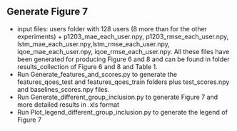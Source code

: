 ## Generate Figure 7
* input files: users folder with 128 users (8 more than for the other experiments) + p1203_mae_each_user.npy, p1203_rmse_each_user.npy, lstm_mae_each_user.npy,lstm_rmse_each_user.npy, iqoe_mae_each_user.npy, iqoe_rmse_each_user.npy. All these files have been generated for producing Figure 6 and 8 and can be found in folder results_collection of Figure 6 and 8 and Table 1.
* Run Generate_features_and_scores.py to generate the features_qoes_test and features_qoes_train folders plus test_scores.npy and baselines_scores.npy files.
* Run Generate_different_group_inclusion.py to generate Figure 7 and more detailed results in .xls format
* Run Plot_legend_different_group_inclusion.py to generate the legend of Figure 7